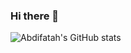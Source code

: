 ### Hi there 👋


![Abdifatah's GitHub stats](https://github-readme-stats.vercel.app/api?username=AbdifatahZamiir&show_icons=true&theme=radical)
